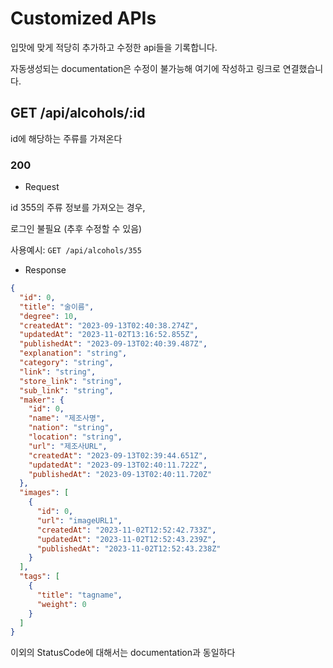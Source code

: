 # Customized APIs

입맛에 맞게 적당히 추가하고 수정한 api들을 기록합니다.

자동생성되는 documentation은 수정이 불가능해 여기에 작성하고 링크로 연결했습니다.

## GET /api/alcohols/:id

id에 해당하는 주류를 가져온다

### 200

- Request

id 355의 주류 정보를 가져오는 경우,

로그인 불필요 (추후 수정할 수 있음)

사용예시: `GET /api/alcohols/355`

- Response

```json
{
  "id": 0,
  "title": "술이름",
  "degree": 10,
  "createdAt": "2023-09-13T02:40:38.274Z",
  "updatedAt": "2023-11-02T13:16:52.855Z",
  "publishedAt": "2023-09-13T02:40:39.487Z",
  "explanation": "string",
  "category": "string",
  "link": "string",
  "store_link": "string",
  "sub_link": "string",
  "maker": {
    "id": 0,
    "name": "제조사명",
    "nation": "string",
    "location": "string",
    "url": "제조사URL",
    "createdAt": "2023-09-13T02:39:44.651Z",
    "updatedAt": "2023-09-13T02:40:11.722Z",
    "publishedAt": "2023-09-13T02:40:11.720Z"
  },
  "images": [
    {
      "id": 0,
      "url": "imageURL1",
      "createdAt": "2023-11-02T12:52:42.733Z",
      "updatedAt": "2023-11-02T12:52:43.239Z",
      "publishedAt": "2023-11-02T12:52:43.238Z"
    }
  ],
  "tags": [
    {
      "title": "tagname",
      "weight": 0
    }
  ]
}
```

이외의 StatusCode에 대해서는 documentation과 동일하다
